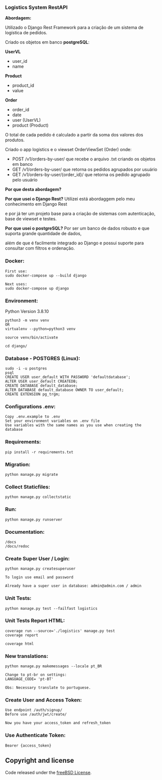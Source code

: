 ### Logistics System RestAPI
**Abordagem:** 

Utilizado o Django Rest Framework para a criação de um sistema de logística de pedidos.

Criado os objetos em banco **postgreSQL**:

**UserVL** 
- user_id
- name

**Product** 
- product_id
- value

**Order** 
- order_id
- date
- user (UserVL)
- product (Product)

O total de cada pedido é calculado a partir da soma dos valores dos produtos.

Criado o app logistics e o viewset OrderViewSet (Order) onde:

- POST /v1/orders-by-user/ que recebe o arquivo .txt criando os objetos em banco
- GET /v1/orders-by-user/ que retorna os pedidos agrupados por usuário
- GET /v1/orders-by-user/{order_id}/ que retorna os pedido agrupado pelo usuário

**Por que desta abordagem?**

**Por que usei o Django Rest?** Utilizei está abordaggem pelo meu conhecimento em Django Rest

e por já ter um projeto base para a criação de sistemas com autenticação, base de viewset e testes.

**Por que usei o postgreSQL?** Por ser um banco de dados robusto e que suporta grande quantidade de dados, 

além de que é facilmente integrado ao Django e possui suporte para consultar com filtros e ordenação.


### Docker:
```
First use:
sudo docker-compose up --build django

Next uses:
sudo docker-compose up django
```


### Environment: 
Python Version 3.8.10
```
python3 -m venv venv 
OR
virtualenv --python=python3 venv

source venv/bin/activate

cd django/
```


### Database - POSTGRES (Linux): 
```
sudo -i -u postgres
psql
CREATE USER user_default WITH PASSWORD 'defaultdatabase';
ALTER USER user_default CREATEDB;
CREATE DATABASE default_database;
ALTER DATABASE default_database OWNER TO user_default;
CREATE EXTENSION pg_trgm;
```


### Configurations .env: 
```
Copy .env.example to .env
Set your environment variables on .env file
Use variables with the same names as you use when creating the database
```


### Requirements: 
```
pip install -r requirements.txt
```


### Migration: 
```
python manage.py migrate
```


### Collect Staticfiles: 
```
python manage.py collectstatic   
```


### Run: 
```
python manage.py runserver
```


### Documentation: 
```
/docs
/docs/redoc
```


### Create Super User / Login: 
```
python manage.py createsuperuser 

To login use email and password

Already have a super user in database: admin@admin.com / admin
```


### Unit Tests: 
```
python manage.py test --failfast logistics
```

### Unit Tests Report HTML: 
```
coverage run --source='./logistics' manage.py test
coverage report

coverage html
```


### New translations:
```
python manage.py makemessages --locale pt_BR

Change to pt-br on settings:
LANGUAGE_CODE= 'pt-BT'

Obs: Necessary translate to portuguese.
```


### Create User and Access Token: 
```
Use endpoint /auth/signup/ 
Before use /auth/jwt/create/ 

Now you have your access_token and refresh_token
```


### Use Authenticate Token: 
```
Bearer {access_token}
```

## Copyright and license

Code released under the [freeBSD License](https://github.com/Henriquejdc/VerticalLogistics/blob/master/LICENSE.md).
